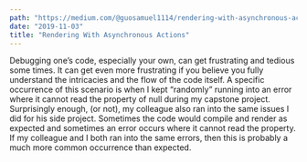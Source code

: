 ```yaml
---
path: "https://medium.com/@guosamuel1114/rendering-with-asynchronous-actions-aca319db5aee"
date: "2019-11-03"
title: "Rendering With Asynchronous Actions"
---
```


Debugging one’s code, especially your own, can get frustrating and tedious some times. It can get even more frustrating if you believe you fully understand the intricacies and the flow of the code itself. A specific occurrence of this scenario is when I kept “randomly” running into an error where it cannot read the property of null during my capstone project. Surprisingly enough, (or not), my colleague also ran into the same issues I did for his side project. Sometimes the code would compile and render as expected and sometimes an error occurs where it cannot read the property. If my colleague and I both ran into the same errors, then this is probably a much more common occurrence than expected.
